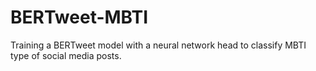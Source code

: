 # BERTweet-MBTI

Training a BERTweet model with a neural network head to classify MBTI type of social media posts.
